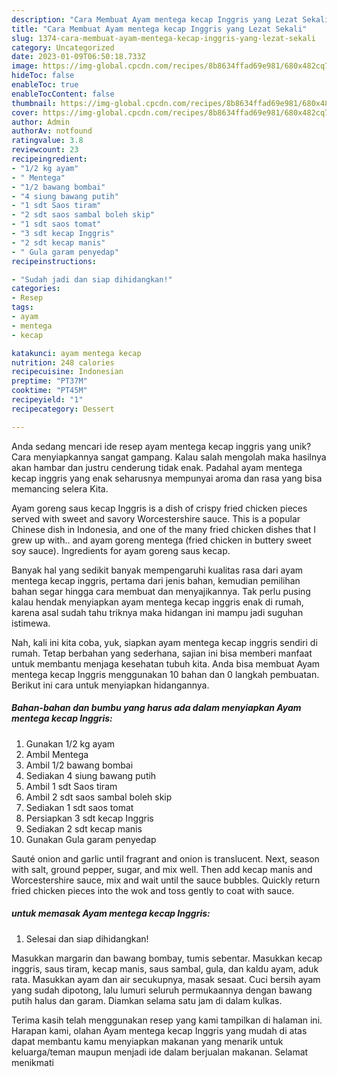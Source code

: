 ```yaml
---
description: "Cara Membuat Ayam mentega kecap Inggris yang Lezat Sekali"
title: "Cara Membuat Ayam mentega kecap Inggris yang Lezat Sekali"
slug: 1374-cara-membuat-ayam-mentega-kecap-inggris-yang-lezat-sekali
category: Uncategorized
date: 2023-01-09T06:50:18.733Z
image: https://img-global.cpcdn.com/recipes/8b8634ffad69e981/680x482cq70/ayam-mentega-kecap-inggris-foto-resep-utama.jpg
hideToc: false
enableToc: true
enableTocContent: false
thumbnail: https://img-global.cpcdn.com/recipes/8b8634ffad69e981/680x482cq70/ayam-mentega-kecap-inggris-foto-resep-utama.jpg
cover: https://img-global.cpcdn.com/recipes/8b8634ffad69e981/680x482cq70/ayam-mentega-kecap-inggris-foto-resep-utama.jpg
author: Admin
authorAv: notfound
ratingvalue: 3.8
reviewcount: 23
recipeingredient:
- "1/2 kg ayam"
- " Mentega"
- "1/2 bawang bombai"
- "4 siung bawang putih"
- "1 sdt Saos tiram"
- "2 sdt saos sambal boleh skip"
- "1 sdt saos tomat"
- "3 sdt kecap Inggris"
- "2 sdt kecap manis"
- " Gula garam penyedap"
recipeinstructions:

- "Sudah jadi dan siap dihidangkan!"
categories:
- Resep
tags:
- ayam
- mentega
- kecap

katakunci: ayam mentega kecap 
nutrition: 248 calories
recipecuisine: Indonesian
preptime: "PT37M"
cooktime: "PT45M"
recipeyield: "1"
recipecategory: Dessert

---
```





Anda sedang mencari ide resep ayam mentega kecap inggris yang unik? Cara menyiapkannya sangat gampang. Kalau salah mengolah maka hasilnya akan hambar dan justru cenderung tidak enak. Padahal ayam mentega kecap inggris yang enak seharusnya mempunyai aroma dan rasa yang bisa memancing selera Kita.





Ayam goreng saus kecap Inggris is a dish of crispy fried chicken pieces served with sweet and savory Worcestershire sauce. This is a popular Chinese dish in Indonesia, and one of the many fried chicken dishes that I grew up with.. and ayam goreng mentega (fried chicken in buttery sweet soy sauce). Ingredients for ayam goreng saus kecap.

Banyak hal yang sedikit banyak mempengaruhi kualitas rasa dari ayam mentega kecap inggris, pertama dari jenis bahan, kemudian pemilihan bahan segar hingga cara membuat dan menyajikannya. Tak perlu pusing kalau hendak menyiapkan ayam mentega kecap inggris enak di rumah, karena asal sudah tahu triknya maka hidangan ini mampu jadi suguhan istimewa.






Nah, kali ini kita coba, yuk, siapkan ayam mentega kecap inggris sendiri di rumah. Tetap berbahan yang sederhana, sajian ini bisa memberi manfaat untuk membantu menjaga kesehatan tubuh kita. Anda bisa membuat Ayam mentega kecap Inggris menggunakan 10 bahan dan 0 langkah pembuatan. Berikut ini cara untuk menyiapkan hidangannya.

<!--inarticleads1-->

##### Bahan-bahan dan bumbu yang harus ada dalam menyiapkan Ayam mentega kecap Inggris:

1. Gunakan 1/2 kg ayam
1. Ambil  Mentega
1. Ambil 1/2 bawang bombai
1. Sediakan 4 siung bawang putih
1. Ambil 1 sdt Saos tiram
1. Ambil 2 sdt saos sambal boleh skip
1. Sediakan 1 sdt saos tomat
1. Persiapkan 3 sdt kecap Inggris
1. Sediakan 2 sdt kecap manis
1. Gunakan  Gula garam penyedap


Sauté onion and garlic until fragrant and onion is translucent. Next, season with salt, ground pepper, sugar, and mix well. Then add kecap manis and Worcestershire sauce, mix and wait until the sauce bubbles. Quickly return fried chicken pieces into the wok and toss gently to coat with sauce. 

<!--inarticleads2-->

#####  untuk memasak Ayam mentega kecap Inggris:


1. Selesai dan siap dihidangkan!

Masukkan margarin dan bawang bombay, tumis sebentar. Masukkan kecap inggris, saus tiram, kecap manis, saus sambal, gula, dan kaldu ayam, aduk rata. Masukkan ayam dan air secukupnya, masak sesaat. Cuci bersih ayam yang sudah dipotong, lalu lumuri seluruh permukaannya dengan bawang putih halus dan garam. Diamkan selama satu jam di dalam kulkas. 

Terima kasih telah menggunakan resep yang kami tampilkan di halaman ini. Harapan kami, olahan Ayam mentega kecap Inggris yang mudah di atas dapat membantu kamu menyiapkan makanan yang menarik untuk keluarga/teman maupun menjadi ide dalam berjualan makanan. Selamat menikmati
